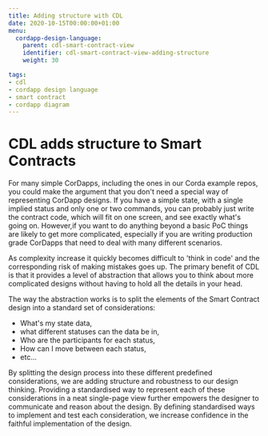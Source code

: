 ```yaml
---
title: Adding structure with CDL
date: 2020-10-15T00:00:00+01:00
menu:
  cordapp-design-language:
    parent: cdl-smart-contract-view
    identifier: cdl-smart-contract-view-adding-structure
    weight: 30

tags:
- cdl
- cordapp design language
- smart contract
- cordapp diagram
---
```


# CDL adds structure to Smart Contracts

For many simple CorDapps, including the ones in our Corda example repos, you could make the argument that you don't need a special way of representing CorDapp designs. If you have a simple state, with a single implied status and only one or two commands, you can probably just write the contract code, which will fit on one screen, and see exactly what's going on. However,if you want to do anything beyond a basic PoC things are likely to get more complicated, especially if you are writing production grade CorDapps that need to deal with many different scenarios.

As complexity increase it quickly becomes difficult to 'think in code' and the corresponding risk of making mistakes goes up.  The primary benefit of CDL is that it provides a level of abstraction that allows you to think about more complicated designs without having to hold all the details in your head.

The way the abstraction works is to split the elements of the Smart Contract design into a standard set of considerations:
- What's my state data,
- what different statuses can the data be in,
- Who are the participants for each status,
- How can I move between each status,
- etc...

By splitting the design process into these different predefined considerations, we are adding structure and robustness to our design thinking. Providing a standardised way to represent each of these considerations in a neat single-page view further empowers the designer to communicate and reason about the design. By defining standardised ways to implement and test each consideration, we increase confidence in the faithful implementation of the design.
